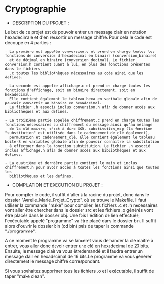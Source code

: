 # Cryptographie

- DESCRIPTION DU PROJET :

Le but de ce projet est de pouvoir entrer un message clair en notation hexadecimale et d'en ressortir un message chiffré. Pour cela le code est
découpé en 4 parties :

	- La première est appelée conversion.c et prend en charge toutes les fonctions de conversion d'hexadecimal en binaire (conversion_binaire)
	  et de décimal en binaire (conversion_decimal). Le fichier conversion.h contient quant à lui, en plus des fonctions présentes dans le fichiers
	  .c toutes les bibliothèques nécessaires au code ainsi que les defines.
	  
	- La seconde est appelée affichage.c et prend en charge toutes les fonctions d'affichage, soit en binaire directement, soit en hexadecimal. 
	  Elle contient également le tableau hexa en varibale globale afin de pouvoir convertir un binaire en hexadecimal.
	  Le fichier .h associé inclus conversion.h afin de donner accès aux bibliothèques et aux defines.
	  
	- La troisième partie appelée chiffrement.c prend en charge toutes les fonctions nécessaires au chiffrement du message ainsi qu'au mélange
	  de la clé maitre, c'est à dire XOR, substitution_msg (la fonction "substitution" est utilisée dans le cadencement de clé également),
	  permutation et cadencement_clé. Elle contient également le tableau boite-S en variables globale afin de pouvoir connaitre la substitution
	  à effectuer dans la fonction substitution. Le fichier .h associé inclus affichage.h afin de donner accès aux bibliothèques et aux defines.
	  
	- La quatrième et dernière partie contient le main et inclus chiffrement.h pour avoir accès à toutes les fonctions ainsi que toutes les
	  bibliothèques et les defines.

- COMPILATION ET EXECUTION DU PROJET :

Pour compiler le code, il suffit d'aller à la racine du projet, donc dans le dossier "Aurelle_Marie_Projet_Crypto", où se trouve le Makefile.
Il faut utiliser la commande "make" pour compiler, les fichiers .c et .h nécessaires vont aller être chercher dans le dossier src et les fichiers
.o générés vont être placés dans le dossier obj. Une fois l'édition de lien effectuée, l'exécutable appelé "programme" va être placé dans le
dossier bin. Il suffit alors d'ouvrir le dossier bin (cd bin) puis de taper la commande "./programme". 

A ce moment le programme va se lanceret vous demander la clé maitre à entrer, vous aller donc devoir entrer une clé en hexadecimal de 20 bits. 
Ensuite, le message clair va vous êtredemandé et il faudra entrer un message clair en hexadecimal de 16 bits.Le programme va vous générer 
directement le message chiffré correspondant.

Si vous souhaitez supprimer tous les fichiers .o et l'exécutable, il suffit de taper "make clean".
